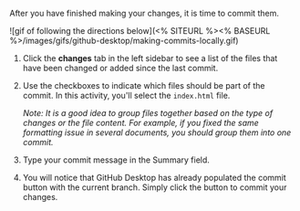 After you have finished making your changes, it is time to commit them.

![gif of following the directions below](<% SITEURL %><% BASEURL %>/images/gifs/github-desktop/making-commits-locally.gif)

1. Click the **changes** tab in the left sidebar to see a list of the files that have been changed or added since the last commit.
1. Use the checkboxes to indicate which files should be part of the commit. In this activity, you'll select the `index.html` file.

      *Note: It is a good idea to group files together based on the type of changes or the file content. For example, if you fixed the same formatting issue in several documents, you should group them into one commit.*

1. Type your commit message in the Summary field.
1. You will notice that GitHub Desktop has already populated the commit button with the current branch. Simply click the button to commit your changes.
